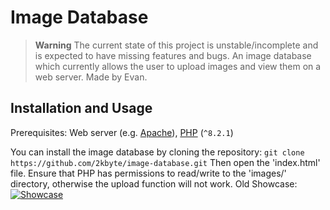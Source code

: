 # Image Database
> **Warning**
> The current state of this project is unstable/incomplete and is expected to have missing features and bugs. 
An image database which currently allows the user to upload images and view them on a web server. Made by Evan.

## Installation and Usage
Prerequisites: Web server (e.g. [Apache](https://www.apache.org/)), [PHP](https://www.php.net/downloads.php) (`^8.2.1`)

You can install the image database by cloning the repository:
```git clone https://github.com/2kbyte/image-database.git```
Then open the 'index.html' file. Ensure that PHP has permissions to read/write to the 'images/' directory, otherwise the upload function will not work. 
Old Showcase:
[![Showcase](https://i.imgur.com/lC9q6Gg.png)](https://www.youtube.com/watch?v=A6nsBnPNWjY)
